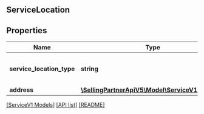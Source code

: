 ## ServiceLocation

## Properties

Name | Type | Description | Notes
------------ | ------------- | ------------- | -------------
**service_location_type** | **string** | The location of the service job. | [optional]
**address** | [**\SellingPartnerApiV5\Model\ServiceV1\Address**](Address.md) |  | [optional]

[[ServiceV1 Models]](../) [[API list]](../../Api) [[README]](../../../README.md)
